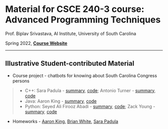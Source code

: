 # Material for CSCE 240-3 course: Advanced Programming Techniques


Prof. Biplav Srivastava, AI Institute, University of South Carolina

Spring 2022, [**Course Website**](https://sites.google.com/site/biplavsrivastava/teaching/csce-240-advanced-programming-techniques)

---

## Illustrative Student-contributed Material
* Course project - chatbots for knowing about South Carolina Congress persons
>* C++: Sara Padula - [summary](https://github.com/sarapadula/sarapadula/blob/main/prog_assignments/Final%20Project/doc/MyRepChatBotPresentation.pdf), [code](https://github.com/sarapadula/sarapadula/tree/main/prog_assignments); Antonio Turner - [summary](https://github.com/Adw010/CSCE-240/blob/main/myrep-chatbot/Doc/Antonio_Turner_Presentation.pdf), [code](https://github.com/Adw010/CSCE-240/tree/main/myrep-chatbot)
>* Java: Aaron King - [summary](https://github.com/aaronwk910/csce-240-02-spring2022-programs/blob/main/Projects/myrep-chatbot/doc/chatbot_presentation.pdf), [code](https://github.com/aaronwk910/csce-240-02-spring2022-programs/tree/main/Projects/myrep-chatbot)
>* Python: Seyed Ali Firooz Abadi - [summary](https://github.com/seali33/CSCE240-Chat-bot/blob/master/Project06%20-%20Chatbot%20Assembly/doc/Final%20Project%20Presentation.pdf), [code](https://github.com/seali33/CSCE240-Chat-bot/tree/master/Project06%20-%20Chatbot%20Assembly); Zack Young - [summary](https://github.com/Zt572/myrep-chatbot/blob/main/doc/chatbot_presentation.pdf), [code](https://github.com/Zt572/myrep-chatbot)
* Homeworks - [Aaron King](https://github.com/aaronwk910/csce-240-02-spring2022-programs/tree/main/Homework), [Brian White](https://github.com/BrianW2301/csce-240-02-spring2022-programs/tree/main/hw), [Sara Padula](https://github.com/sarapadula/sarapadula/tree/main/homework)
